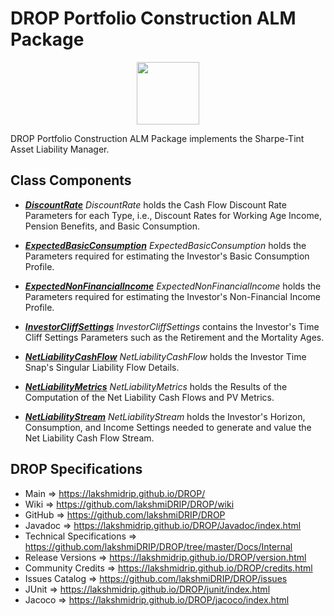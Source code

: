 # DROP Portfolio Construction ALM Package

<p align="center"><img src="https://github.com/lakshmiDRIP/DROP/blob/master/DRIP_Logo.gif?raw=true" width="100"></p>

DROP Portfolio Construction ALM Package implements the Sharpe-Tint Asset Liability Manager.


## Class Components

 * [***DiscountRate***](https://github.com/lakshmiDRIP/DROP/tree/master/src/main/java/org/drip/portfolioconstruction/alm/DiscountRate.java)
 <i>DiscountRate</i> holds the Cash Flow Discount Rate Parameters for each Type, i.e., Discount Rates for
 Working Age Income, Pension Benefits, and Basic Consumption.

 * [***ExpectedBasicConsumption***](https://github.com/lakshmiDRIP/DROP/tree/master/src/main/java/org/drip/portfolioconstruction/alm/ExpectedBasicConsumption.java)
 <i>ExpectedBasicConsumption</i> holds the Parameters required for estimating the Investor's Basic
 Consumption Profile.

 * [***ExpectedNonFinancialIncome***](https://github.com/lakshmiDRIP/DROP/tree/master/src/main/java/org/drip/portfolioconstruction/alm/ExpectedNonFinancialIncome.java)
 <i>ExpectedNonFinancialIncome</i> holds the Parameters required for estimating the Investor's Non-Financial
 Income Profile.

 * [***InvestorCliffSettings***](https://github.com/lakshmiDRIP/DROP/tree/master/src/main/java/org/drip/portfolioconstruction/alm/InvestorCliffSettings.java)
 <i>InvestorCliffSettings</i> contains the Investor's Time Cliff Settings Parameters such as the Retirement
 and the Mortality Ages.

 * [***NetLiabilityCashFlow***](https://github.com/lakshmiDRIP/DROP/tree/master/src/main/java/org/drip/portfolioconstruction/alm/NetLiabilityCashFlow.java)
 <i>NetLiabilityCashFlow</i> holds the Investor Time Snap's Singular Liability Flow Details.

 * [***NetLiabilityMetrics***](https://github.com/lakshmiDRIP/DROP/tree/master/src/main/java/org/drip/portfolioconstruction/alm/NetLiabilityMetrics.java)
 <i>NetLiabilityMetrics</i> holds the Results of the Computation of the Net Liability Cash Flows and PV
 Metrics.

 * [***NetLiabilityStream***](https://github.com/lakshmiDRIP/DROP/tree/master/src/main/java/org/drip/portfolioconstruction/alm/NetLiabilityStream.java)
 <i>NetLiabilityStream</i> holds the Investor's Horizon, Consumption, and Income Settings needed to generate
 and value the Net Liability Cash Flow Stream.


## DROP Specifications

 * Main                     => https://lakshmidrip.github.io/DROP/
 * Wiki                     => https://github.com/lakshmiDRIP/DROP/wiki
 * GitHub                   => https://github.com/lakshmiDRIP/DROP
 * Javadoc                  => https://lakshmidrip.github.io/DROP/Javadoc/index.html
 * Technical Specifications => https://github.com/lakshmiDRIP/DROP/tree/master/Docs/Internal
 * Release Versions         => https://lakshmidrip.github.io/DROP/version.html
 * Community Credits        => https://lakshmidrip.github.io/DROP/credits.html
 * Issues Catalog           => https://github.com/lakshmiDRIP/DROP/issues
 * JUnit                    => https://lakshmidrip.github.io/DROP/junit/index.html
 * Jacoco                   => https://lakshmidrip.github.io/DROP/jacoco/index.html

